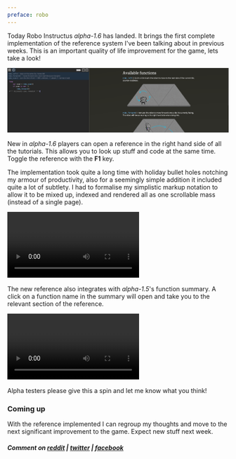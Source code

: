```yaml
---
preface: robo
---
```


Today Robo Instructus _alpha-1.6_ has landed. It brings the first complete implementation of the reference system I've been talking about in previous weeks. This is an important quality of life improvement for the game, lets take a look!

![](/assets/2017-12-08/api-ref-screen.png "Shiny new reference")

New in _alpha-1.6_ players can open a reference in the right hand side of all the tutorials. This allows you to look up stuff and code at the same time. Toggle the reference with the **F1** key.

The implementation took quite a long time with holiday bullet holes notching my armour of productivity, also for a seemingly simple addition it included quite a lot of subtlety. I had to formalise my simplistic markup notation to allow it to be mixed up, indexed and rendered all as one scrollable mass (instead of a single page).

<video src="/assets/2017-12-08/api-ref-1.mp4" loop autoplay></video>

The new reference also integrates with _alpha-1.5_'s function summary. A click on a function name in the summary will open and take you to the relevant section of the reference.

<video src="/assets/2017-12-08/api-summary-to-ref.mp4" loop autoplay></video>

Alpha testers please give this a spin and let me know what you think!

### Coming up
With the reference implemented I can regroup my thoughts and move to the next significant improvement to the game. Expect new stuff next week.

##### Comment on [reddit](https://www.reddit.com/r/devblogs/comments/7if06y/robo_instructus_having_a_nicer_time_looking_stuff/) | [twitter](https://twitter.com/alexbutlergames/status/939126099606372352) | [facebook](https://www.facebook.com/alexbutlergames/posts/1703468516407195)
